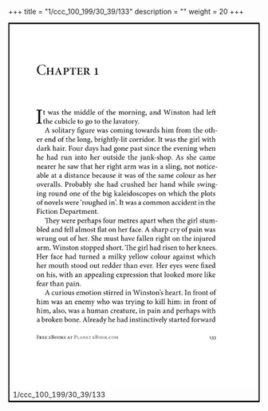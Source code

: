 +++
title = "1/ccc_100_199/30_39/133"
description = ""
weight = 20
+++

<table style="border:2px solid black;max-width:800px;max-height:800px;" 
><tr><td><img class="center-fit-jpg"
src="/jpg_/out_jpg_1984__133.jpg"  >1/ccc_100_199/30_39/133</img></td></tr></table>